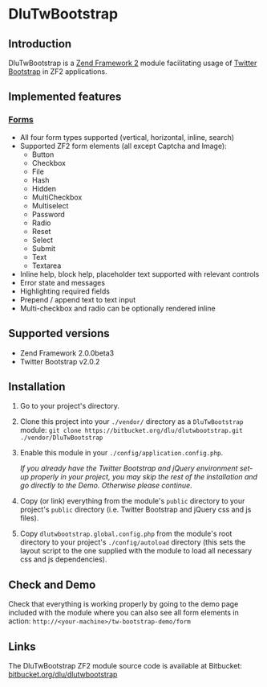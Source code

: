 DluTwBootstrap
==============

Introduction
------------

DluTwBootstrap is a [Zend Framework 2](http://framework.zend.com/zf2) module facilitating usage of [Twitter Bootstrap](http://twitter.github.com/bootstrap) in ZF2 applications.

Implemented features
--------------------

### [Forms](http://twitter.github.com/bootstrap/base-css.html#forms)

- All four form types supported (vertical, horizontal, inline, search)
- Supported ZF2 form elements (all except Captcha and Image):
    - Button
    - Checkbox
    - File
    - Hash
    - Hidden
    - MultiCheckbox
    - Multiselect
    - Password
    - Radio
    - Reset
    - Select
    - Submit
    - Text
    - Textarea
- Inline help, block help, placeholder text supported with relevant controls
- Error state and messages
- Highlighting required fields
- Prepend / append text to text input
- Multi-checkbox and radio can be optionally rendered inline

Supported versions
------------------

- Zend Framework 2.0.0beta3
- Twitter Bootstrap v2.0.2

Installation
------------

1. Go to your project's directory.
2. Clone this project into your `./vendor/` directory as a `DluTwBootstrap` module:
`git clone https://bitbucket.org/dlu/dlutwbootstrap.git ./vendor/DluTwBootstrap`
3. Enable this module in your `./config/application.config.php`.

    *If you already have the Twitter Bootstrap and jQuery environment set-up properly in your project, you may skip the rest of the installation and go directly to the Demo. Otherwise please continue.*
4. Copy (or link) everything from the module's `public` directory to your project's `public` directory (i.e. Twitter Bootstrap and jQuery css and js files).
5. Copy `dlutwbootstrap.global.config.php` from the module's root directory to your project's `./config/autoload` directory (this sets the layout script to the one supplied with the module to load all necessary css and js dependencies).

Check and Demo
--------------

Check that everything is working properly by going to the demo page included with the module where you can also see all form elements in action:
`http://<your-machine>/tw-bootstrap-demo/form`

Links
-----

The DluTwBootstrap ZF2 module source code is available at Bitbucket: [bitbucket.org/dlu/dlutwbootstrap](https://bitbucket.org/dlu/dlutwbootstrap)
